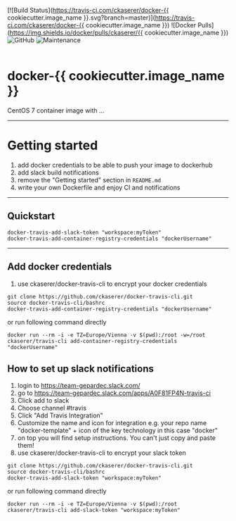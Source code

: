 [![Build Status](https://travis-ci.com/ckaserer/docker-{{ cookiecutter.image_name }}.svg?branch=master)](https://travis-ci.com/ckaserer/docker-{{ cookiecutter.image_name }})
![Docker Pulls](https://img.shields.io/docker/pulls/ckaserer/{{ cookiecutter.image_name }})
![GitHub](https://img.shields.io/badge/license-GPL%20v3.0-brightgreen.svg)
![Maintenance](https://img.shields.io/maintenance/yes/2020)
<br>
<br>

# docker-{{ cookiecutter.image_name }}

CentOS 7 container image with ...

---

# Getting started

1) add docker credentials to be able to push your image to dockerhub
2) add slack build notifications
3) remove the "Getting started" section in `README.md`
4) write your own Dockerfile and enjoy CI and notifications

---

## Quickstart

```
docker-travis-add-slack-token "workspace:myToken"
docker-travis-add-container-registry-credentials "dockerUsername"
```

---

## Add docker credentials

1) use ckaserer/docker-travis-cli to encrypt your docker credentials

```
git clone https://github.com/ckaserer/docker-travis-cli.git
source docker-travis-cli/bashrc
docker-travis-add-container-registry-credentials "dockerUsername"
```

or run following command directly 

```
docker run --rm -i -e TZ=Europe/Vienna -v $(pwd):/root -w=/root ckaserer/travis-cli add-container-registry-credentials "dockerUsername"
```

## How to set up slack notifications

1) login to https://team-gepardec.slack.com/
2) go to https://team-gepardec.slack.com/apps/A0F81FP4N-travis-ci
3) Click add to slack
4) Choose channel #travis
5) Click "Add Travis Integration"
6) Customize the name and icon for integration e.g. your repo name "docker-template" + icon of the key technology in this case "docker"
7) on top you will find setup instructions. You can't just copy and paste them!
8) use ckaserer/docker-travis-cli to encrypt your slack token

```
git clone https://github.com/ckaserer/docker-travis-cli.git
source docker-travis-cli/bashrc
docker-travis-add-slack-token "workspace:myToken"
```

or run following command directly

```
docker run --rm -i -e TZ=Europe/Vienna -v $(pwd):/root ckaserer/travis-cli add-slack-token "workspace:myToken"
```